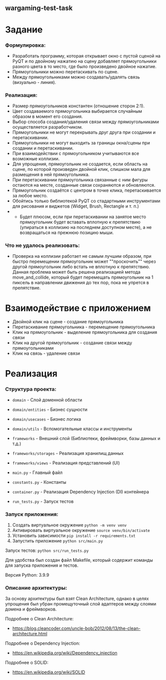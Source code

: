 ## wargaming-test-task

# Задание
### Формулировка:
- Разработать программу, которая открывает окно с пустой сценой на PyQT и по двойному нажатию на сцену добавляет прямоугольники разного цвета в то место, где было произведено двойное нажатие. 
- Прямоугольники можно перетаскивать по сцене. 
- Между прямоугольниками можно создавать/удалять связь (визуально - линия).

### Реализация:
- Размер прямоугольников константен (отношение сторон 2:1).
- Цвет создаваемого прямоугольника выбирается случайным образом в момент его создания.
- Выбор способа создания/удаления связи между прямоугольниками осуществляется разработчиком.
- Прямоугольники не могут перекрывать друг друга при создании и перетаскивании.
- Прямоугольники не могут выходить за границы окна/сцены при создании и перетаскивании.
- При взаимодействии с прямоугольником учитываются все возможные коллизии.
- Для упрощения, прямоугольник не создается, если область на сцене, по которой произведен двойной клик, слишком мала для размещения в ней прямоугольника.
- При перетаскивании прямоугольника связанные с ним фигуры остаются на месте, созданные связи сохраняются и обновляются.
- Прямоугольник создаётся с центром в точке клика, перетаскивается за любое место.
- Обойтись только библиотекой PyQT со стадартными инструментами для рисования и виджетов (Widget, Brush, Rectangle и т. п.)
- * Будет плюсом, если при перетаскивании на занятое место прямоугольник будет вставать вплотную к препятствию (упираться в коллизию  на последнем доступном месте), а не возвращаться на прежнюю позицию мыши.

### Что не удалось реализовать:
- Проверка на коллизии работает не самым лучшим образом, при быстро перемещении прямоугольник может ""проскочить"" через другой прямоугольник либо встать не вплотную к препятствию. Данная проблема может быть решена реализацией метода move_and_collide, который будет перемещать прямоугольник на 1 пиксель в направлении движения до тех пор, пока не упрется в препятствие.

# Взаимодействие с приложением
- Двойной клик на сцене - создание прямоугольника
- Перетаскивание прямоугольника - перемещение прямоугольника
- Клик на прямоугольник - выделение прямоугольника для создания связи
- Клик на другой прямоугольник - создание связи между прямоугольниками
- Клик на связь - удаление связи
 

# Реализация
### Структура проекта:
- `domain` - Слой доменной области
- `domain/entities` - Бизнес сущности
- `domain/usecases` - Бизнес логика
- `domain/utils` - Вспомогательные классы и инструменты

- `frameworks` - Внешний слой (Библиотеки, фреймворки, базы данных и т.д.)
- `frameworks/storages` - Реализация хранилищ данных
- `frameworks/views` - Реализация представлений (UI)

- `main.py` - Главный файл
- `constants.py` - Константы
- `container.py` - Реализация Dependency Injection (DI) контейнера
- `run_tests.py` - Запуск тестов

### Запуск приложения:
1. Создать виртуальное окружение `python -m venv venv`
2. Активировать виртуальное окружение `source venv/bin/activate`
3. Установить зависимости `pip install -r requirements.txt`
4. Запустить приложение `python src/main.py`

Запуск тестов: `python src/run_tests.py`

Для удобства был создан файл Makefile, который содержит команды для запуска приложения и тестов.

Версия Python: 3.9.9

### Описание архитектуры:
За основу архитектуры был взят Clean Architecture, однако в целях упрощения был убран промещуточный слой адаптеров между слоями домена и фреймворков.

Подробнее о Clean Architecture:
- https://blog.cleancoder.com/uncle-bob/2012/08/13/the-clean-architecture.html

Подробнее о Dependency Injection:
- https://en.wikipedia.org/wiki/Dependency_injection

Подробнее о SOLID:
- https://en.wikipedia.org/wiki/SOLID
